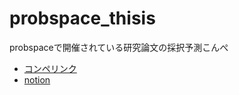 # probspace_thisis
probspaceで開催されている研究論文の採択予測こんぺ
- [コンペリンク](https://comp.probspace.com/competitions/paper_acception)
- [notion](https://www.notion.so/Probspace-f7f63e7dec5b420780e001f667a7a0ee?pvs=4)
